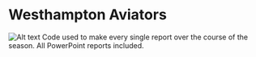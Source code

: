 # Westhampton Aviators
![Alt text](https://upload.wikimedia.org/wikipedia/en/f/f1/Hamptons_Collegiate_Baseball.jpg)
Code used to make every single report over the course of the season.
All PowerPoint reports included. 

